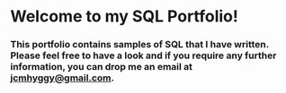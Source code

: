 # Welcome to my SQL Portfolio!

### This portfolio contains samples of SQL that I have written. Please feel free to have a look and if you require any further information, you can drop me an email at jcmhyggy@gmail.com.

